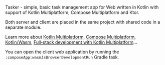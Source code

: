 Tasker - simple, basic task management app for Web written in Kotlin with support of Kotlin
Multiplatform, Compose Multiplatform and Ktor.

Both server and client are placed in the same project with shared code in a separate module.

Learn more about [Kotlin Multiplatform](https://www.jetbrains.com/help/kotlin-multiplatform-dev/get-started.html),
[Compose Multiplatform](https://github.com/JetBrains/compose-multiplatform/#compose-multiplatform),
[Kotlin/Wasm](https://kotl.in/wasm/),
[Full-stack development with Kotlin Multiplatform](https://ktor.io/docs/full-stack-development-with-kotlin-multiplatform.html)…

You can open the client web application by running the `:composeApp:wasmJsBrowserDevelopmentRun`
Gradle task.